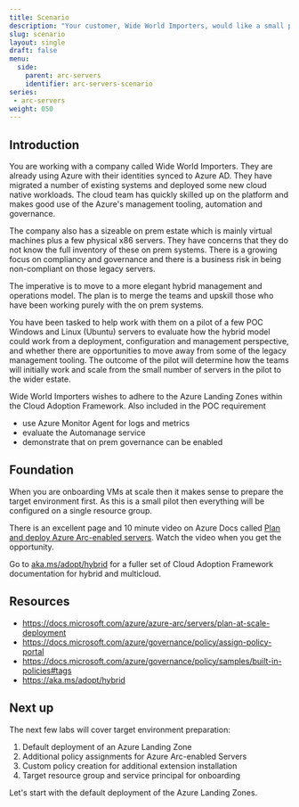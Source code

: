 ```yaml
---
title: Scenario
description: "Your customer, Wide World Importers, would like a small proof of concept before moving forward with a larger Azure Arc project. Get the background and their initial requirements."
slug: scenario
layout: single
draft: false
menu:
  side:
    parent: arc-servers
    identifier: arc-servers-scenario
series:
 - arc-servers
weight: 050
---
```


## Introduction

You are working with a company called Wide World Importers. They are already using Azure with their identities synced to Azure AD. They have migrated a number of existing systems and deployed some new cloud native workloads. The cloud team has quickly skilled up on the platform and makes good use of the Azure's management tooling, automation and governance.

The company also has a sizeable on prem estate which is mainly virtual machines plus a few physical x86 servers. They have concerns that they do not know the full inventory of these on prem systems. There is a growing focus on compliancy and governance and there is a business risk in being non-compliant on those legacy servers.

The imperative is to move to a more elegant hybrid management and operations model. The plan is to merge the teams and upskill those who have been working purely with the on prem systems.

You have been tasked to help work with them on a pilot of a few POC Windows and Linux (Ubuntu) servers to evaluate how the hybrid model could work from a deployment, configuration and management perspective, and whether there are opportunities to move away from some of the legacy management tooling. The outcome of the pilot will determine how the teams will initially work and scale from the small number of servers in the pilot to the wider estate.

Wide World Importers wishes to adhere to the Azure Landing Zones within the Cloud Adoption Framework. Also included in the POC requirement

* use Azure Monitor Agent for logs and metrics
* evaluate the Automanage service
* demonstrate that on prem governance can be enabled

## Foundation

When you are onboarding VMs at scale then it makes sense to prepare the target environment first. As this is a small pilot then everything will be configured on a single resource group.

There is an excellent page and 10 minute video on Azure Docs called [Plan and deploy Azure Arc-enabled servers](https://docs.microsoft.com/azure/azure-arc/servers/plan-at-scale-deployment). Watch the video when you get the opportunity.

Go to [aka.ms/adopt/hybrid](https://aka.ms/adopt/hybrid) for a fuller set of Cloud Adoption Framework documentation for hybrid and multicloud.

## Resources

* <https://docs.microsoft.com/azure/azure-arc/servers/plan-at-scale-deployment>
* <https://docs.microsoft.com/azure/governance/policy/assign-policy-portal>
* <https://docs.microsoft.com/azure/governance/policy/samples/built-in-policies#tags>
* <https://aka.ms/adopt/hybrid>

## Next up

The next few labs will cover target environment preparation:

1. Default deployment of an Azure Landing Zone
1. Additional policy assignments for Azure Arc-enabled Servers
1. Custom policy creation for additional extension installation
1. Target resource group and service principal for onboarding

Let's start with the default deployment of the Azure Landing Zones.
